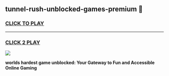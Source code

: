
## tunnel-rush-unblocked-games-premium 👋
<h3>
<a href="https://premium.freeplayer.one?title=tunnel-rush-unblocked-games-premium&ref=14F">CLICK TO PLAY</a></h3>
<hr>

<h3>
<a href="https://premium.freeplayer.one?title=tunnel-rush-unblocked-games-premium&ref=14F">CLICK 2 PLAY</a>
  
</h3>

<a href="https://premium.freeplayer.one?title=tunnel-rush-unblocked-games-premium&ref=12F/"><img src="https://clearcache.store/games.png"></a>


**worlds hardest game unblocked: Your Gateway to Fun and Accessible Online Gaming**
